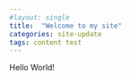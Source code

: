 ```yaml
---
#layout: single
title:  "Welcome to my site"
categories: site-update
tags: content test
---
```

Hello World!
